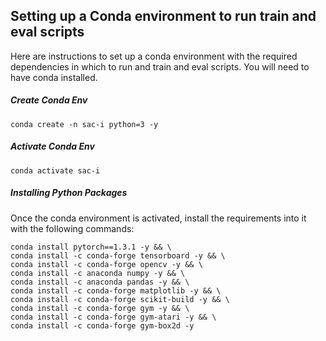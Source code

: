 ## Setting up a Conda environment to run train and eval scripts

Here are instructions to set up a conda environment with the required dependencies in which to run and train and eval scripts. You will need to have conda installed.

##### Create Conda Env
```
conda create -n sac-i python=3 -y
```

##### Activate Conda Env

```
conda activate sac-i
```

##### Installing Python Packages
Once the conda environment is activated, install the requirements into it with the following commands:

```
conda install pytorch==1.3.1 -y && \
conda install -c conda-forge tensorboard -y && \
conda install -c conda-forge opencv -y && \
conda install -c anaconda numpy -y && \
conda install -c anaconda pandas -y && \
conda install -c conda-forge matplotlib -y && \
conda install -c conda-forge scikit-build -y && \
conda install -c conda-forge gym -y && \
conda install -c conda-forge gym-atari -y && \
conda install -c conda-forge gym-box2d -y

```
